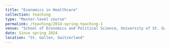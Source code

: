 ```yaml
---
title: "Economics in Healthcare"
collection: teaching
type: "Master-level course"
permalink: /teaching/2014-spring-teaching-1
venue: "School of Economics and Political Science, University of St. Gallen"
date: Since spring 2024
location: "St. Gallen, Switzerland"
---
```

